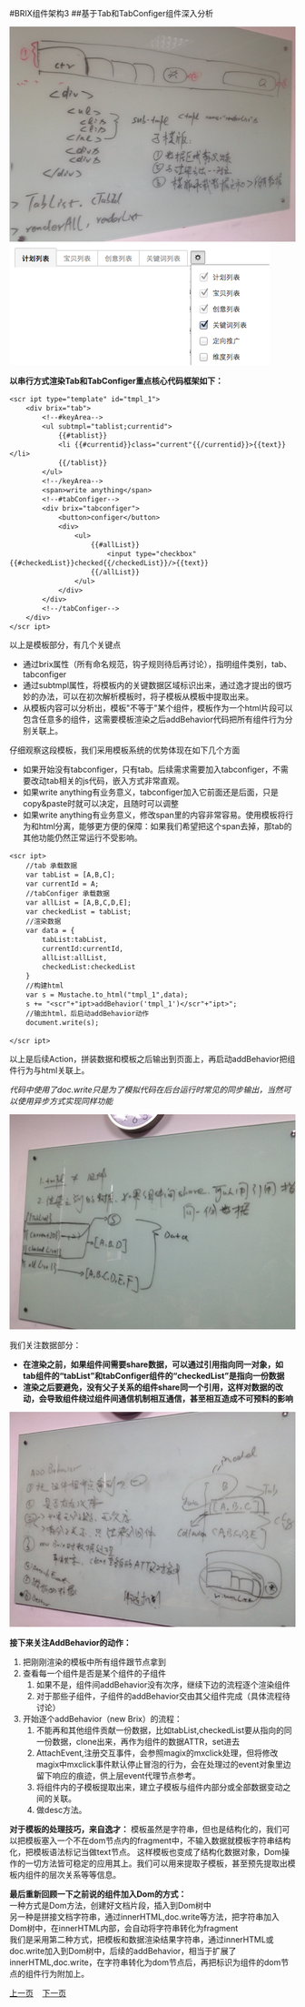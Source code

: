 #BRIX组件架构3
##基于Tab和TabConfiger组件深入分析

![1](assets/3/1.jpg)
![1](assets/3/2.png)

**以串行方式渲染Tab和TabConfiger重点核心代码框架如下：**

```
<scr ipt type="template" id="tmpl_1">
	<div brix="tab">
		<!--#keyArea-->
		<ul subtmpl="tablist;currentid">
			{{#tablist}}
			<li {{#currentid}}class="current"{{/currentid}}>{{text}}</li>
			{{/tablist}}
		</ul>
		<!--/keyArea-->
		<span>write anything</span>
		<!--#tabConfiger-->
		<div brix="tabconfiger">
			<button>configer</button>
			<div>
				<ul>
					{{#allList}}
						<input type="checkbox" {{#checkedList}}checked{{/checkedList}}/>{{text}}
					{{/allList}}
				</ul>
			</div>
		</div>
		<!--/tabConfiger-->
	</div>
</scr ipt>
```
以上是模板部分，有几个关键点

- 通过brix属性（所有命名规范，钩子规则待后再讨论），指明组件类别，tab、tabconfiger
- 通过subtmpl属性，将模板内的关键数据区域标识出来，通过逸才提出的很巧妙的办法，可以在初次解析模板时，将子模板从模板中提取出来。
- 从模板内容可以分析出，模板"不等于"某个组件，模板作为一个html片段可以包含任意多的组件，这需要模板渲染之后addBehavior代码把所有组件行为分别关联上。

仔细观察这段模板，我们采用模板系统的优势体现在如下几个方面

- 如果开始没有tabconfiger，只有tab。后续需求需要加入tabconfiger，不需要改动tab相关的js代码，嵌入方式非常直观。
- 如果<span>write anything</span>有业务意义，tabconfiger加入它前面还是后面，只是copy&paste时就可以决定，且随时可以调整
- 如果<span>write anything</span>有业务意义，修改span里的内容非常容易。使用模板将行为和html分离，能够更方便的保障：如果我们希望把这个span去掉，那tab的其他功能仍然正常运行不受影响。


```
<scr ipt>
	//tab 承载数据
	var tabList = [A,B,C];
	var currentId = A;
	//tabConfiger 承载数据
	var allList = [A,B,C,D,E];
	var checkedList = tabList;
	//渲染数据
	var data = {
		tabList:tabList,
		currentId:currentId,
		allList:allList,
		checkedList:checkedList
	}
	//构建html
	var s = Mustache.to_html("tmpl_1",data);
	s += "<scr"+"ipt>addBehavior('tmpl_1')</scr"+"ipt>";
	//输出html，后启动addBehavior动作
	document.write(s);
	
</scr ipt>
```
以上是后续Action，拼装数据和模板之后输出到页面上，再启动addBehavior把组件行为与html关联上。  

*代码中使用了doc.write只是为了模拟代码在后台运行时常见的同步输出，当然可以使用异步方式实现同样功能*

![1](assets/3/33.jpg)

我们关注数据部分：
  
- **在渲染之前，如果组件间需要share数据，可以通过引用指向同一对象，如tab组件的“tabList”和tabConfiger组件的“checkedList”是指向一份数据**  
- **渲染之后要避免，没有父子关系的组件share同一个引用，这样对数据的改动，会导致组件绕过组件间通信机制相互通信，甚至相互造成不可预料的影响**

![1](assets/3/44.jpg)

**接下来关注AddBehavior的动作：**

1. 把刚刚渲染的模板中所有组件跟节点拿到
2. 查看每一个组件是否是某个组件的子组件
	1. 如果不是，组件间addBehavior没有次序，继续下边的流程逐个渲染组件
	2. 对于那些子组件，子组件的addBehavior交由其父组件完成（具体流程待讨论）
3. 开始逐个addBehavior（new Brix）的流程：
	1. 不能再和其他组件贡献一份数据，比如tabList,checkedList要从指向的同一份数据，clone出来，再作为组件的数据ATTR，set进去
	2. AttachEvent,注册交互事件，会参照magix的mxclick处理，但将修改magix中mxclick事件默认停止冒泡的行为，会在处理过的event对象里边留下响应的痕迹，供上层event代理节点参考。
	3. 将组件内的子模板提取出来，建立子模板与组件内部分或全部数据变动之间的关联。
	4. 做desc方法。
	
**对于模板的处理技巧，来自逸才：**
模板虽然是字符串，但也是结构化的，我们可以把模板塞入一个不在dom节点内的fragment中，不输入数据就模板字符串结构化，把模板语法标记当做text节点。 这样模板也变成了结构化数据对象，Dom操作的一切方法皆可稳定的应用其上。我们可以用来提取子模板，甚至预先提取出模板内组件的层次关系等等信息。

**最后重新回顾一下之前说的组件加入Dom的方式：**  
一种方式是Dom方法，创建好文档片段，插入到Dom树中  
另一种是拼接文档字符串，通过innerHTML,doc.write等方法，把字符串加入Dom树中，在innerHTML内部，会自动将字符串转化为fragment     
我们是采用第二种方式，把模板和数据渲染结果字符串，通过innerHTML或doc.write加入到Dom树中，后续的addBehavior，相当于扩展了innerHTML,doc.write，在字符串转化为dom节点后，再把标识为组件的dom节点的组件行为附加上。


<a href="2.html">上一页</a>&nbsp;&nbsp;&nbsp;&nbsp;<a href="4.html">下一页</a>